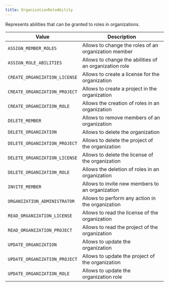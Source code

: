 ```yaml
---
title: OrganizationRoleAbility
---
```


Represents abilities that can be granted to roles in organizations.

| Value | Description |
|-------|-------------|
| `ASSIGN_MEMBER_ROLES` | Allows to change the roles of an organization member |
| `ASSIGN_ROLE_ABILITIES` | Allows to change the abilities of an organization role |
| `CREATE_ORGANIZATION_LICENSE` | Allows to create a license for the organization |
| `CREATE_ORGANIZATION_PROJECT` | Allows to create a project in the organization |
| `CREATE_ORGANIZATION_ROLE` | Allows the creation of roles in an organization |
| `DELETE_MEMBER` | Allows to remove members of an organization |
| `DELETE_ORGANIZATION` | Allows to delete the organization |
| `DELETE_ORGANIZATION_PROJECT` | Allows to delete the project of the organization |
| `DELETE_ORGANIZATION_LICENSE` | Allows to delete the license of the organization |
| `DELETE_ORGANIZATION_ROLE` | Allows the deletion of roles in an organization |
| `INVITE_MEMBER` | Allows to invite new members to an organization |
| `ORGANIZATION_ADMINISTRATOR` | Allows to perform any action in the organization |
| `READ_ORGANIZATION_LICENSE` | Allows to read the license of the organization |
| `READ_ORGANIZATION_PROJECT` | Allows to read the project of the organization |
| `UPDATE_ORGANIZATION` | Allows to update the organization |
| `UPDATE_ORGANIZATION_PROJECT` | Allows to update the project of the organization |
| `UPDATE_ORGANIZATION_ROLE` | Allows to update the organization role |
